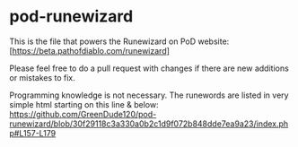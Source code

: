 # pod-runewizard

This is the file that powers the Runewizard on PoD website: [https://beta.pathofdiablo.com/runewizard]

Please feel free to do a pull request with changes if there are new additions or mistakes to fix.

Programming knowledge is not necessary. The runewords are listed in very simple html starting on this line & below: https://github.com/GreenDude120/pod-runewizard/blob/30f29118c3a330a0b2c1d9f072b848dde7ea9a23/index.php#L157-L179
